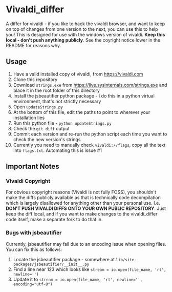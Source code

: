 # Vivaldi_differ
A differ for vivaldi - if you like to hack the vivaldi browser, and want to keep on top of changes from one version to the next, you can use this to help you!
This is designed for use with the windows version of vivaldi.
**Keep this local - don't push anything publicly**. See the coyright notice lower in the README for reasons why.

## Usage
1. Have a valid installed copy of vivaldi, from https://vivaldi.com
2. Clone this repository
3. Download `strings.exe` from https://live.sysinternals.com/strings.exe and place it in the root folder of this directory
4. Install the jsbeautifier python package - I do this in a python virtual environment, that's not strictly necessary
5. Open `updateStrings.py`
6. At the bottom of this file, edit the paths to point to wherever your installation lies
7. Run this python file - `python updateStrings.py`
8. Check the `git diff` output
9. Commit each version and re-run the python script each time you want to check the new version's strings
10. Currently you need to manually check `vivaldi://flags`, copy all the text into `flags.txt`. Automating this is issue #1

## Important Notes
### Vivaldi Copyright
For obvious copyright reasons (Vivaldi is not fully FOSS), you shouldn't make the diffs publicly available as that is technically code decompilation which is largely disallowed for anything other than your personal use. I.e. **DON'T PUSH VIVALDI DIFFS ONTO YOUR OWN PUBLIC REPOSITORY**. Just keep the diff local, and if you want to make changes to the vivaldi_differ code itself, make a separate fork to do that in.

### Bugs with jsbeautifier
Currently, jsbeautifier may fail due to an encoding issue when opening files. You can fix this as follows:
1. Locate the jsbeautifier package - somewhere at `lib/site-packages/jsbeautifier/__init__.py`
2. Find a line near 123 which looks like `stream = io.open(file_name, 'rt', newline='')`
3. Update it to `stream = io.open(file_name, 'rt', newline='', encoding="utf-8")`
